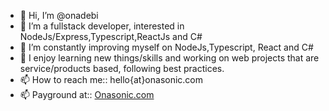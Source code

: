 - 👋 Hi, I’m @onadebi
- 👀 I’m a fullstack developer, interested in NodeJs/Express,Typescript,ReactJs and C#
- 🌱 I’m constantly improving myself on NodeJs,Typescript, React and C#
- 💞️ I enjoy learning new things/skills and working on web projects that are service/products based, following best practices.
- 📫 How to reach me:: hello{at}onasonic.com
- 📫 Payground at:: <a href="https://www.onasonic.com" target="_blank">Onasonic.com</a>

<!---
onadebi/onadebi is a ✨ special ✨ repository because its `README.md` (this file) appears on your GitHub profile.
You can click the Preview link to take a look at your changes.
--->
